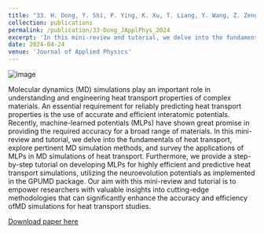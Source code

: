 ```yaml
---
title: "33. H. Dong, Y. Shi, P. Ying, K. Xu, T. Liang, Y. Wang, Z. Zeng, X. Wu, W. Zhou, S. Xiong, S. Chen, Z. Fan, Molecular dynamics simulations of heat transport using machine-learned potentials: A mini-review and tutorial on GPUMD with neuroevolution potentials. Journal of Applied Physics 135, 161101 (2024)."
collection: publications
permalink: /publication/33-Dong_JApplPhys_2024
excerpt: 'In this mini-review and tutorial, we delve into the fundamentals of heat transport, explore pertinent MD simulation methods, and survey the applications of MLPs in MD simulations of heat transport. Furthermore, we provide a step-by-step tutorial on developing MLPs for highly efficient and predictive heat transport simulations, utilizing the neuroevolution potentials as implemented in the GPUMD package.'
date: 2024-04-24
venue: 'Journal of Applied Physics'
---
```

![image](https://github.com/hityingph/hityingph.github.io/assets/54773018/fc7e09c1-7898-453c-847f-2744a60c2318)

Molecular dynamics (MD) simulations play an important role in understanding and engineering heat transport properties of complex materials. An essential requirement for reliably predicting heat transport properties is the use of accurate and efficient interatomic potentials. Recently, machine-learned potentials (MLPs) have shown great promise in providing the required accuracy for a broad range of materials. In this mini-review and tutorial, we delve into the fundamentals of heat transport, explore pertinent MD simulation methods, and survey the applications of MLPs in MD simulations of heat transport. Furthermore, we provide a step-by-step tutorial on developing MLPs for highly efficient and predictive heat transport simulations, utilizing the neuroevolution potentials as implemented in the GPUMD package. Our aim with this mini-review and tutorial is to empower researchers with valuable insights into cutting-edge methodologies that can significantly enhance the accuracy and efficiency ofMD simulations for heat transport studies.

[Download paper here](http://hityingph.github.io/files/33-Dong_JApplPhys_2024.pdf)